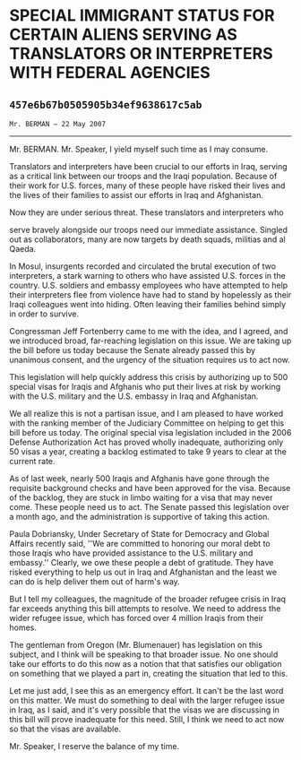 # SPECIAL IMMIGRANT STATUS FOR CERTAIN ALIENS SERVING AS TRANSLATORS OR  INTERPRETERS WITH FEDERAL AGENCIES
## `457e6b67b0505905b34ef9638617c5ab`
`Mr. BERMAN — 22 May 2007`

---


Mr. BERMAN. Mr. Speaker, I yield myself such time as I may consume.

Translators and interpreters have been crucial to our efforts in 
Iraq, serving as a critical link between our troops and the Iraqi 
population. Because of their work for U.S. forces, many of these people 
have risked their lives and the lives of their families to assist our 
efforts in Iraq and Afghanistan.

Now they are under serious threat. These translators and interpreters 
who


serve bravely alongside our troops need our immediate assistance. 
Singled out as collaborators, many are now targets by death squads, 
militias and al Qaeda.

In Mosul, insurgents recorded and circulated the brutal execution of 
two interpreters, a stark warning to others who have assisted U.S. 
forces in the country. U.S. soldiers and embassy employees who have 
attempted to help their interpreters flee from violence have had to 
stand by hopelessly as their Iraqi colleagues went into hiding. Often 
leaving their families behind simply in order to survive.

Congressman Jeff Fortenberry came to me with the idea, and I agreed, 
and we introduced broad, far-reaching legislation on this issue. We are 
taking up the bill before us today because the Senate already passed 
this by unanimous consent, and the urgency of the situation requires us 
to act now.

This legislation will help quickly address this crisis by authorizing 
up to 500 special visas for Iraqis and Afghanis who put their lives at 
risk by working with the U.S. military and the U.S. embassy in Iraq and 
Afghanistan.

We all realize this is not a partisan issue, and I am pleased to have 
worked with the ranking member of the Judiciary Committee on helping to 
get this bill before us today. The original special visa legislation 
included in the 2006 Defense Authorization Act has proved wholly 
inadequate, authorizing only 50 visas a year, creating a backlog 
estimated to take 9 years to clear at the current rate.

As of last week, nearly 500 Iraqis and Afghanis have gone through the 
requisite background checks and have been approved for the visa. 
Because of the backlog, they are stuck in limbo waiting for a visa that 
may never come. These people need us to act. The Senate passed this 
legislation over a month ago, and the administration is supportive of 
taking this action.

Paula Dobriansky, Under Secretary of State for Democracy and Global 
Affairs recently said, ''We are committed to honoring our moral debt to 
those Iraqis who have provided assistance to the U.S. military and 
embassy.'' Clearly, we owe these people a debt of gratitude. They have 
risked everything to help us out in Iraq and Afghanistan and the least 
we can do is help deliver them out of harm's way.

But I tell my colleagues, the magnitude of the broader refugee crisis 
in Iraq far exceeds anything this bill attempts to resolve. We need to 
address the wider refugee issue, which has forced over 4 million Iraqis 
from their homes.

The gentleman from Oregon (Mr. Blumenauer) has legislation on this 
subject, and I think will be speaking to that broader issue. No one 
should take our efforts to do this now as a notion that that satisfies 
our obligation on something that we played a part in, creating the 
situation that led to this.

Let me just add, I see this as an emergency effort. It can't be the 
last word on this matter. We must do something to deal with the larger 
refugee issue in Iraq, as I said, and it's very possible that the visas 
we are discussing in this bill will prove inadequate for this need. 
Still, I think we need to act now so that the visas are available.

Mr. Speaker, I reserve the balance of my time.